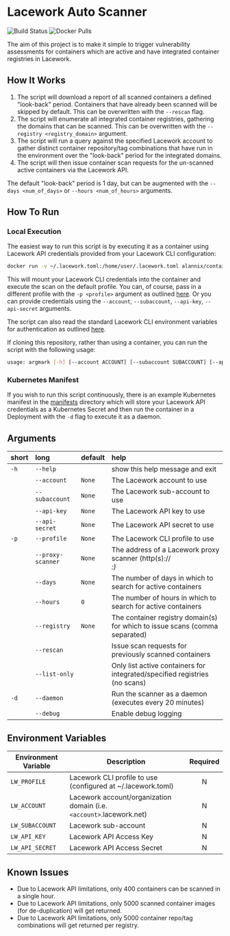 # Lacework Auto Scanner

![Build Status](https://github.com/lacework-dev/container-auto-scan/actions/workflows/python-test.yml/badge.svg)
![Docker Pulls](https://img.shields.io/docker/pulls/alannix/container-auto-scan)

The aim of this project is to make it simple to trigger vulnerability assessments for containers which are active and have integrated container registries in Lacework.

## How It Works

1. The script will download a report of all scanned containers a defined "look-back" period. Containers that have already been scanned will be skipped by default. This can be overwritten with the `--rescan` flag.
2. The script will enumerate all integrated container registries, gathering the domains that can be scanned. This can be overwritten with the `--registry <registry_domain>` argument.
3. The script will run a query against the specified Lacework account to gather distinct container repository/tag combinations that have run in the environment over the "look-back" period for the integrated domains.
4. The script will then issue container scan requests for the un-scanned active containers via the Lacework API.

The default "look-back" period is 1 day, but can be augmented with the `--days <num_of_days>` or `--hours <num_of_hours>` arguments.

## How To Run

### Local Execution

The easiest way to run this script is by executing it as a container using Lacework API credentials provided from your Lacework CLI configuration:

```bash
docker run -v ~/.lacework.toml:/home/user/.lacework.toml alannix/container-auto-scan
```

This will mount your Lacework CLI credentials into the container and execute the scan on the default profile. You can, of course, pass in a different profile with the `-p <profile>` argument as outlined [here](#user-content-arguments). Or you can provide credentials using the `--account`, `--subaccount`, `--api-key`, `--api-secret` arguments.

The script can also read the standard Lacework CLI environment variables for authentication as outlined [here](#user-content-environment-variables).

If cloning this repository, rather than using a container, you can run the script with the following usage:

```bash
usage: argmark [-h] [--account ACCOUNT] [--subaccount SUBACCOUNT] [--api-key API_KEY] [--api-secret API_SECRET] [-p PROFILE] [--proxy-scanner PROXY_SCANNER] [--days DAYS] [--hours HOURS] [--registry REGISTRY] [--rescan] [--list-only] [-d] [--debug]
```

### Kubernetes Manifest

If you wish to run this script continuously, there is an example Kubernetes manifest in the [manifests](manifests/) directory which will store your Lacework API credentials as a Kubernetes Secret and then run the container in a Deployment with the `-d` flag to execute it as a daemon.

## Arguments

| short | long              | default | help                                                                        |
| :---- | :---------------- | :------ | :-------------------------------------------------------------------------- |
| `-h`  | `--help`          |         | show this help message and exit                                             |
|       | `--account`       | `None`  | The Lacework account to use                                                 |
|       | `--subaccount`    | `None`  | The Lacework sub-account to use                                             |
|       | `--api-key`       | `None`  | The Lacework API key to use                                                 |
|       | `--api-secret`    | `None`  | The Lacework API secret to use                                              |
| `-p`  | `--profile`       | `None`  | The Lacework CLI profile to use                                             |
|       | `--proxy-scanner` | `None`  | The address of a Lacework proxy scanner (http(s)://<address>:<port>)        |
|       | `--days`          | `None`  | The number of days in which to search for active containers                 |
|       | `--hours`         | `0`     | The number of hours in which to search for active containers                |
|       | `--registry`      | `None`  | The container registry domain(s) for which to issue scans (comma separated) |
|       | `--rescan`        |         | Issue scan requests for previously scanned containers                       |
|       | `--list-only`     |         | Only list active containers for integrated/specified registries (no scans)  |
| `-d`  | `--daemon`        |         | Run the scanner as a daemon (executes every 20 minutes)                     |
|       | `--debug`         |         | Enable debug logging                                                        |

## Environment Variables

| Environment Variable | Description                                                          | Required |
| -------------------- | -------------------------------------------------------------------- | :------: |
| `LW_PROFILE`         | Lacework CLI profile to use (configured at ~/.lacework.toml)         |    N     |
| `LW_ACCOUNT`         | Lacework account/organization domain (i.e. `<account>`.lacework.net) |    N     |
| `LW_SUBACCOUNT`      | Lacework sub-account                                                 |    N     |
| `LW_API_KEY`         | Lacework API Access Key                                              |    N     |
| `LW_API_SECRET`      | Lacework API Access Secret                                           |    N     |

## Known Issues

- Due to Lacework API limitations, only 400 containers can be scanned in a single hour.
- Due to Lacework API limitations, only 5000 scanned container images (for de-duplication) will get returned.
- Due to Lacework API limitations, only 5000 container repo/tag combinations will get returned per registry.
